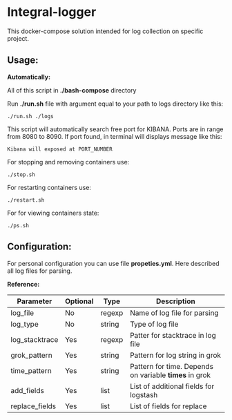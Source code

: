 Integral-logger
===================
This docker-compose solution intended for log collection on specific project.


Usage:
-----
**Automatically:**

All of this script in **./bash-compose** directory

Run **./run.sh** file with argument equal to your path to logs directory like this:

    ./run.sh ./logs
    
This script will automatically search free port for KIBANA. Ports are in range from 8080 to 8090. If port found, in terminal will displays message like this:

    Kibana will exposed at PORT_NUMBER

For stopping and removing containers use:
    
    ./stop.sh

For restarting containers use:

    ./restart.sh

For for viewing containers state:

    ./ps.sh

Configuration:
-----

For personal configuration you can use file **propeties.yml**. Here described all log files for parsing.

**Reference:**

|    Parameter    | Optional |  Type  | Description 
|-----------------|----------|--------|-----------------------------
| log\_file       | No       | regexp | Name of log file for parsing
| log\_type       | No       | string | Type of log file
| log\_stacktrace | Yes      | regexp | Patter for stacktrace in log file
| grok\_pattern   | Yes      | string | Pattern for log string in grok
| time\_pattern   | Yes      | string | Pattern for time. Depends on variable **times** in grok
| add\_fields     | Yes      |  list  | List of additional fields for logstash
| replace\_fields | Yes      |  list  | List of fields for replace




